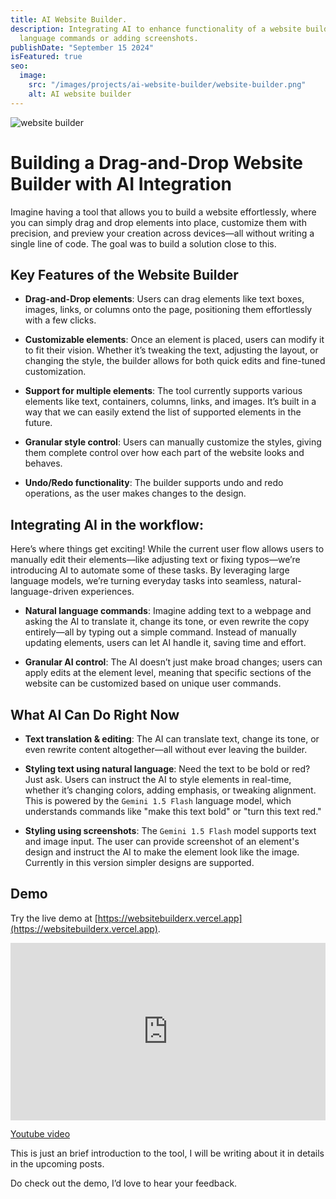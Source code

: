 ```yaml
---
title: AI Website Builder.
description: Integrating AI to enhance functionality of a website builder, allowing users to update copy, style etc using natural
  language commands or adding screenshots.
publishDate: "September 15 2024"
isFeatured: true
seo:
  image:
    src: "/images/projects/ai-website-builder/website-builder.png"
    alt: AI website builder
---
```


<img src="/images/projects/ai-website-builder/website-builder-empty.png" alt="website builder" />

# Building a Drag-and-Drop Website Builder with AI Integration

Imagine having a tool that allows you to build a website effortlessly, where you can simply drag and drop elements into place,
customize them with precision, and preview your creation across devices—all without writing a single line of code. The goal
was to build a solution close to this.

## Key Features of the Website Builder

- **Drag-and-Drop elements**:
  Users can drag elements like text boxes, images, links, or columns onto the page, positioning them effortlessly with a few clicks.
  
- **Customizable elements**:
  Once an element is placed, users can modify it to fit their vision. Whether it’s tweaking the text, adjusting the layout,
  or changing the style, the builder allows for both quick edits and fine-tuned customization.

- **Support for multiple elements**: The tool currently supports various elements like text, containers, columns, links, and images.
  It’s built in a way that we can easily extend the list of supported elements in the future.

- **Granular style control**:
  Users can manually customize the styles, giving them complete control over how each part of the website looks and behaves.

- **Undo/Redo functionality**: 
  The builder supports undo and redo operations, as the user makes changes to the design.

## Integrating AI in the workflow:

Here’s where things get exciting! While the current user flow allows users to manually edit their elements—like adjusting text or
fixing typos—we’re introducing AI to automate some of these tasks. By leveraging large language models, we’re turning everyday tasks
into seamless, natural-language-driven experiences.

- **Natural language commands**:
  Imagine adding text to a webpage and asking the AI to translate it, change its tone, or even rewrite
  the copy entirely—all by typing out a simple command. Instead of manually updating elements, users can let AI handle it, saving time and effort.

- **Granular AI control**:
  The AI doesn’t just make broad changes; users can apply edits at the element level, meaning that specific sections of the website can be
  customized based on unique user commands.

## What AI Can Do Right Now

- **Text translation & editing**:
  The AI can translate text, change its tone, or even rewrite content altogether—all without ever leaving the builder.

- **Styling text using natural language**:
  Need the text to be bold or red? Just ask. Users can instruct the AI to style elements in real-time, whether it’s changing colors,
  adding emphasis, or tweaking alignment. This is powered by the `Gemini 1.5 Flash` language model, which understands commands like "make this text bold" or "turn this text red."

- **Styling using screenshots**:
  The `Gemini 1.5 Flash` model supports text and image input. The user can provide screenshot of an element's design and instruct the AI to
  make the element look like the image. Currently in this version simpler designs are supported.

## Demo
Try the live demo at [https://websitebuilderx.vercel.app](https://websitebuilderx.vercel.app).

<div style="position: relative; padding-bottom: 56.25%; height: 0;">
  <iframe src="https://www.loom.com/embed/faee8e376beb40fba632533cd5bb4c22?sid=b5bef9b3-2b9c-47dc-99de-fd1a99c21a4b" frameborder="0" webkitallowfullscreen mozallowfullscreen allowfullscreen style="position: absolute; top: 0; left: 0; width: 100%; height: 100%;">
  </iframe>
</div>

[Youtube video](https://youtu.be/bBC1yFSy3m4)

This is just an brief introduction to the tool, I will be writing about it in details in the upcoming posts.

Do check out the demo, I’d love to hear your feedback.

